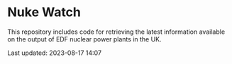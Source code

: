 # Nuke Watch

This repository includes code for retrieving the latest information available on the output of EDF nuclear power plants in the UK.

Last updated: 2023-08-17 14:07